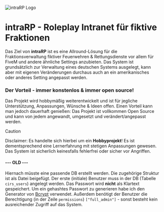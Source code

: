 ![intraRP Logo](https://raw.githubusercontent.com/itshypax/GTA-Roleplay-BF-Intranet/refs/heads/main/assets/img/defaultLogo.png?token=GHSAT0AAAAAAC5AAOQJGTJ6RHII2JTYEK3IZ63TQPQ)

# intraRP - Roleplay Intranet für fiktive Fraktionen

Das Ziel von **intraRP** ist es eine Allround-Lösung für die Fraktionsverwaltung fiktiver Feuerwehren & Rettungsdienste vor allem für FiveM und andere ähnliche Settings anzubieten. Das System ist grundsätzlich zur Verwaltung eines deutschen Systems ausgelegt, kann aber mit eigenen Veränderungen durchaus auch an ein amerikanisches oder anderes Setting angepasst werden.

### **Der Vorteil - immer konstenlos & immer open source!**
Das Projekt wird hobbymäßig weiterentwickelt und ist für jegliche Unterstützung, Anpassungen, Wünsche & Ideen offen. Einen Vorteil kann man jedoch dauerhaft genießen: Das Projekt ist vollkommen Open Source und kann von jedem angewandt, umgesetzt und verändert/angepasst werden.

> [!CAUTION]
> Disclaimer: Es handelte sich hierbei um ein **Hobbyprojekt**! Es ist dementsprechend eine Lernerfahrung mit stetigen Anpassungen gewesen. Das System ist sicherlich keinesfalls fehlerfrei oder sicher vor Angriffen.

#### --- OLD ---

Hiernach müsste eine passende DB erstellt werden. Die zugehörige Struktur ist als Datei beigefügt.
Der erste (initiale) Benutzer muss in der DB (Tabelle `cirs_users`) angelegt werden. Das Passwort wird **nicht** als Klartext gespeichert. Um ein gehashtes Passwort zu generieren habe ich den Generator von [Bcrypt](https://bcrypt.online/) verwendet. Außerdem benötigt der Benutzer die Berechtigung (in der Zeile `permissions`) `["full_admin"]` - sonst besteht kein ausreichender Zugriff auf das System.
